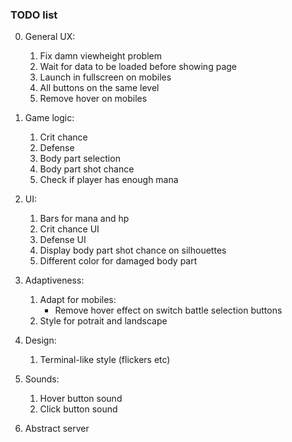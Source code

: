 ### TODO list

0. General UX:
	1) Fix damn viewheight problem 
	2) Wait for data to be loaded before showing page
	3) Launch in fullscreen on mobiles
	4) All buttons on the same level
	5) Remove hover on mobiles

1. Game logic: 
	1) Crit chance
	2) Defense 
	3) Body part selection
	4) Body part shot chance
	5) Check if player has enough mana
	
2. UI:
	1) Bars for mana and hp
	2) Crit chance UI
	3) Defense UI
	4) Display body part shot chance on silhouettes
	5) Different color for damaged body part

3. Adaptiveness:
	1) Adapt for mobiles:
		- Remove hover effect on switch battle selection buttons
	2) Style for potrait and landscape
	
4. Design:
	1) Terminal-like style (flickers etc)
	
5. Sounds:
	1) Hover button sound
	2) Click button sound

6. Abstract server

